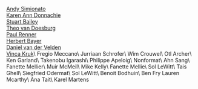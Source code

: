 [Andy Simionato](http://www.andysimionato.com/)\
[Karen Ann Donnachie](http://www.karenanndonnachie.com/)\
[Stuart Bailey](https://en.wikipedia.org/wiki/Stuart_Bertolotti-Bailey)\
[Theo van Doesburg](https://en.wikipedia.org/wiki/Theo_van_Doesburg)\
[Paul Renner](https://people.ku.edu/~delange/paulrenner.html)\
[Herbert Bayer](https://www.moma.org/artists/399)\
[Daniel van der Velden](https://www.moma.org/artists/73633)\
[Vinca Kruk](https://parsejournal.com/authors/vinca-kruk/#:~:text=Vinca%20Kruk%20is%20an%20artist,and%20politics%20after%20the%20internet.)\
Fregio Meccano\
Jurriaan Schrofer\
Wim Crouwel\
Otl Archer\
Ken Garland\
Takenobu Igarashi\
Philippe Apeloig\
Nonformat\
Ahn Sang\
Fanette Mellier\
Muir McMeil\
Mike Kelly\ 
Fanette Mellie\
Sol LeWitt\
Tais Ghell\
Siegfried Odermat\
Sol LeWitt\
Benoit Bodhuin\
Ben Fry Lauren Mcarthy\
Ana Tait\
Karel Martens
